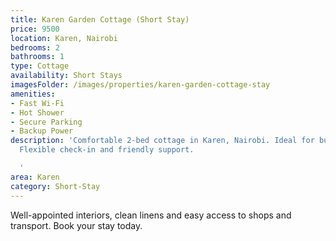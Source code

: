 ```yaml
---
title: Karen Garden Cottage (Short Stay)
price: 9500
location: Karen, Nairobi
bedrooms: 2
bathrooms: 1
type: Cottage
availability: Short Stays
imagesFolder: /images/properties/karen-garden-cottage-stay
amenities:
- Fast Wi-Fi
- Hot Shower
- Secure Parking
- Backup Power
description: 'Comfortable 2-bed cottage in Karen, Nairobi. Ideal for business or leisure.
  Flexible check-in and friendly support.

  '
area: Karen
category: Short-Stay
---
```


Well-appointed interiors, clean linens and easy access to shops and transport. Book your stay today.
